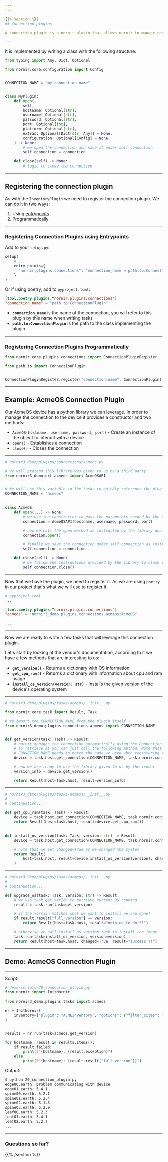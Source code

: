 ```yaml
---
---

{{% section %}}
## Connection plugins

A connection plugin is a nornir plugin that allows nornir to manage connections with devices

---
```


It is implemented by writing a class with the following structure:

``` python
from typing import Any, Dict, Optional

from nornir.core.configuration import Config


CONNECTION_NAME = "my-connection-name"


class MyPlugin:
    def open(
        self,
        hostname: Optional[str],
        username: Optional[str],
        password: Optional[str],
        port: Optional[int],
        platform: Optional[str],
        extras: Optional[Dict[str, Any]] = None,
        configuration: Optional[Config] = None,
    ) -> None:
        # we open the connection and save it under self.connection
        self.connection = connection

    def close(self) -> None:
        # logic to close the connection
```


---

## Registering the connection plugin

As with the `InventoryPlugin` we need to register the connection plugin. We can do it in two ways:

1. Using [entrypoints](https://setuptools.readthedocs.io/en/latest/setuptools.html#dynamic-discovery-of-services-and-plugins)
2. Programmatically

---

### Registering Connection Plugins using Entrypoints

Add to your `setup.py`:

``` python
setup(
    # ...
    entry_points={
      "nornir.plugins.connections": "connection_name = path.to:ConnectionPlugin",
    }
)
```

Or if using poetry, add to `pyproject.toml`:

``` toml
[tool.poetry.plugins."nornir.plugins.connections"]
"connection_name" = "path.to:ConnectionPlugin"
```

* **`connection_name`** is the name of the connection, you will refer to this plugin by this name when writing tasks
* **`path.to:ConnectionPlugin`** is the path to the class implementing the plugin

---

### Registering Connection Plugins Programmatically


``` python
from nornir.core.plugins.connections import ConnectionPluginRegister

from path.to import ConnectionPlugin


ConnectionPluginRegister.register("connection-name", ConnectionPlugin)

```

---

## Example: AcmeOS Connection Plugin

Our AcmeOS device has a python library we can leverage. In order to manage the connection to the device it provides a constructor and two methods:

* `AcmeOS(hostname, username, password, port)` - Create an instance of the object to interact with a device
* `open()` - Establishes a connection
* `close()` - Closes the connection

---

``` python
# nornir3_demo/plugins/connections/acmeos.py

# we will pretend this library was given to us by a third party
from nornir3_demo.ext.acmeos import AcmeOSAPI


# We will use this variable in the tasks to quickly reference the plugin
CONNECTION_NAME = "acmeos"


class AcmeOS:
    def open(...) -> None:
        # we use the constructor to pass the parameters needed by the library
        connection = AcmeOSAPI(hostname, username, password, port)

        # now we call the open method as instructed by the library documentation
        connection.open()

        # finally we save the connection under self.connection as instructed by nornir
        self.connection = connection

    def close(self) -> None:
        # we follow the instructions provided by the library to close the connection
        self.connection.close()
```

---

Now that we have the plugin, we need to register it. As we are using `poetry` in our project that's what we will use to register it:

``` toml
# pyproject.toml
...

[tool.poetry.plugins."nornir.plugins.connections"]
"acmeos" = "nornir3_demo.plugins.connections.acmeos:AcmeOS"

...
```


---

Now we are ready to write a few tasks that will leverage this connection plugin.

Let's start by looking at the vendor's documentation, according to it we have a few methods that are interesting to us:

* **`get_version()`** - Returns a dictionary with OS information
* **`get_cpu_ram()`** - Returns a dictionary with information about cpu and ram usage
* **`install_os_version(version: str)`** - Installs the given version of the device's operating system

---


``` python
# nornir3_demo/plugins/tasks/acmeos/__init__.py

from nornir.core.task import Result, Task

# We import the CONNECTION_NAME from the plugin itself
from nornir3_demo.plugins.connections.acmeos import CONNECTION_NAME


def get_version(task: Task) -> Result:
    # nornir manages the connection automatically using the Connection plugin
    # To retrieve it you can just call the following method. Note that
    # CONNETION_NAME needs to match the name we used when registering the plugin
    device = task.host.get_connection(CONNECTION_NAME, task.nornir.config)

    # now we are ready to use the library given to us by the vendor
    version_info = device.get_version()

    return Result(host=task.host, result=version_info)

```

---

``` python
# nornir3_demo/plugins/tasks/acmeos/__init__.py
#
# continuation...

def get_cpu_ram(task: Task) -> Result:
    device = task.host.get_connection(CONNECTION_NAME, task.nornir.config)
    return Result(host=task.host, result=device.get_cpu_ram())


def install_os_version(task: Task, version: str) -> Result:
    device = task.host.get_connection(CONNECTION_NAME, task.nornir.config)

    # note that we set changed=True as we changed the system
    return Result(
        host=task.host, result=device.install_os_version(version), changed=True
    )
```

---

``` python
# nornir3_demo/plugins/tasks/acmeos/__init__.py
#
# continuation...

def upgrade_os(task: Task, version: str) -> Result:
    # we use task get_verion to retrieve current OS running
    result = task.run(task=get_version)

    # if the version matches what we want to install we are done!
    if result.result["full_version"] == version:
        return Result(host=task.host, result="nothing to do!!!")

    # otherwise we call install_os_version task to install the image
    task.run(task=install_os_version, version=version)
    return Result(host=task.host, changed=True, result="success!!!")
```

---

## Demo: AcmeOS Connection Plugin

---

Script:

``` python
# demo/scripts/20_connection_plugin.py
from nornir import InitNornir

from nornir3_demo.plugins.tasks import acmeos

nr = InitNornir(
    inventory={"plugin": "ACMEInventory", "options": {"filter_sites": ["earth"]}}
)


results = nr.run(task=acmeos.get_version)

for hostname, result in results.items():
    if result.failed:
        print(f"{hostname}: {result.exception}")
    else:
        print(f"{hostname}: {result.result['full_version']}")
```

Output:

``` sh
$ python 20_connection_plugin.py
edge00.earth: problem communicating with device
edge01.earth: 5.4.1
spine00.earth: 5.2.1
spine01.earth: 5.2.4
spine02.earth: 5.1.3
spine03.earth: 5.2.9
leaf00.earth: 5.2.3
leaf01.earth: 5.4.1
leaf02.earth: 5.2.7
...
```

---

### Questions so far?

{{% /section %}}
